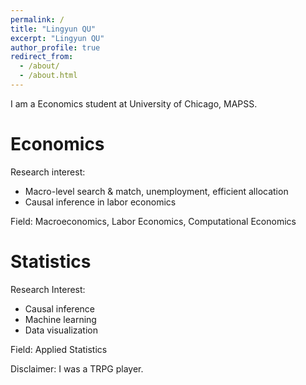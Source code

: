 ```yaml
---
permalink: /
title: "Lingyun QU"
excerpt: "Lingyun QU"
author_profile: true
redirect_from: 
  - /about/
  - /about.html
---
```

I am a Economics student at University of Chicago, MAPSS.

Economics
======
Research interest: 
- Macro-level search & match, unemployment, efficient allocation
- Causal inference in labor economics

Field: Macroeconomics, Labor Economics, Computational Economics 

Statistics
======
Research Interest: 
- Causal inference
- Machine learning
- Data visualization

Field: Applied Statistics

Disclaimer: I was a TRPG player. 
